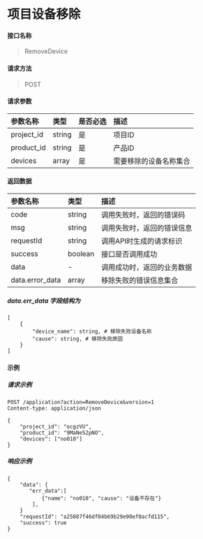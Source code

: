 # 项目设备移除

#### 接口名称

> RemoveDevice

#### 请求方法

> POST

#### 请求参数
|参数名称 | 类型 | 是否必选 | 描述 |
|:- | :- | :- | :- |
|project_id | string | 是 | 项目ID |
|product_id | string | 是 | 产品ID |
|devices | array | 是 | 需要移除的设备名称集合 | 

#### 返回数据
|参数名称 | 类型 | 描述 |
|:- | :- | :- |
| code | string | 调用失败时，返回的错误码 |
| msg  | string | 调用失败时，返回的错误信息 |
| requestId | string | 调用API时生成的请求标识  |
| success | boolean | 接口是否调用成功 |
| data | - | 调用成功时，返回的业务数据 |
| data.error_data | array | 移除失败的错误信息集合 |

##### data.err_data 字段结构为
```
[
    {
        "device_name": string, # 移除失败设备名称 
        "cause": string, # 移除失败原因
    }
]
```
#### 示例

##### 请求示例

```
POST /application?action=RemoveDevice&version=1
Content-type: application/json

{
    "project_id": "ocgzVU",
    "product_id": "9MaNe52pNO", 
    "devices": ["no010"]
}

```

##### 响应示例

```
{
    "data": {
       "err_data":[
           {"name": "no010", "cause": "设备不存在"}
        ],
    }
    "requestId": "a25087f46df04b69b29e90ef0acfd115", 
    "success": true
}
```